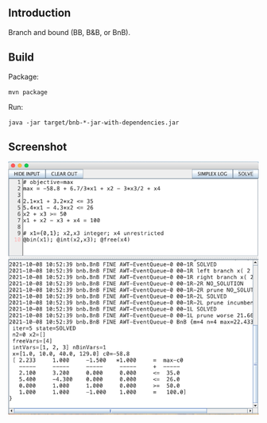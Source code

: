 ## Introduction

Branch and bound (BB, B&B, or BnB).

## Build

Package: 

```shell
mvn package
```

Run:

```shell
java -jar target/bnb-*-jar-with-dependencies.jar 
```

## Screenshot

![A snapshot](./bnb-screenshot.png)
